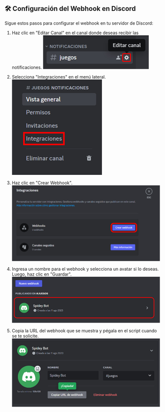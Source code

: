 ## 🛠️ Configuración del Webhook en Discord

Sigue estos pasos para configurar el webhook en tu servidor de Discord:

1. Haz clic en "Editar Canal" en el canal donde deseas recibir las notificaciones.
   ![Paso 1](https://raw.githubusercontent.com/cerotre/FreeToGameDiscord/main/img/1.jpg)

2. Selecciona "Integraciones" en el menú lateral.
   ![Paso 2](https://raw.githubusercontent.com/cerotre/FreeToGameDiscord/main/img/2.jpg)

3. Haz clic en "Crear Webhook".
   ![Paso 3](https://raw.githubusercontent.com/cerotre/FreeToGameDiscord/main/img/3.jpg)

4. Ingresa un nombre para el webhook y selecciona un avatar si lo deseas. Luego, haz clic en "Guardar".
   ![Paso 4](https://raw.githubusercontent.com/cerotre/FreeToGameDiscord/main/img/4.jpg)

5. Copia la URL del webhook que se muestra y pégala en el script cuando se te solicite.
   ![Paso 5](https://raw.githubusercontent.com/cerotre/FreeToGameDiscord/main/img/5.jpg)
   
